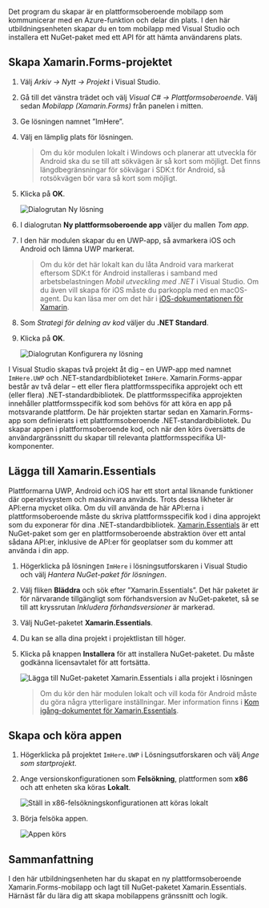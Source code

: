 Det program du skapar är en plattformsoberoende mobilapp som kommunicerar med en Azure-funktion och delar din plats. I den här utbildningsenheten skapar du en tom mobilapp med Visual Studio och installera ett NuGet-paket med ett API för att hämta användarens plats.

## <a name="create-the-xamarinforms-project"></a>Skapa Xamarin.Forms-projektet

1. Välj *Arkiv -> Nytt -> Projekt* i Visual Studio.

1. Gå till det vänstra trädet och välj *Visual C# -> Plattformsoberoende*. Välj sedan *Mobilapp (Xamarin.Forms)* från panelen i mitten.

1. Ge lösningen namnet ”ImHere”.

1. Välj en lämplig plats för lösningen.

    > Om du kör modulen lokalt i Windows och planerar att utveckla för Android ska du se till att sökvägen är så kort som möjligt. Det finns längdbegränsningar för sökvägar i SDK:t för Android, så rotsökvägen bör vara så kort som möjligt.

1. Klicka på **OK**.

    ![Dialogrutan Ny lösning](../media/2-new-solution-dialog.png)

1. I dialogrutan **Ny plattformsoberoende app** väljer du mallen *Tom app*.

1. I den här modulen skapar du en UWP-app, så avmarkera iOS och Android och lämna UWP markerat.

    > Om du kör det här lokalt kan du låta Android vara markerat eftersom SDK:t för Android installeras i samband med arbetsbelastningen *Mobil utveckling med .NET* i Visual Studio. Om du även vill skapa för iOS måste du parkoppla med en macOS-agent. Du kan läsa mer om det här i [iOS-dokumentationen för Xamarin](https://docs.microsoft.com/xamarin/ios/get-started/installation/windows/connecting-to-mac/).

1. Som *Strategi för delning av kod* väljer du **.NET Standard**.

1. Klicka på **OK**.

    ![Dialogrutan Konfigurera ny lösning](../media/2-configure-solution-dialog.png)

I Visual Studio skapas två projekt åt dig – en UWP-app med namnet `ImHere.UWP` och .NET-standardbiblioteket `ImHere`. Xamarin.Forms-appar består av två delar – ett eller flera plattformsspecifika approjekt och ett (eller flera) .NET-standardbibliotek. De plattformsspecifika approjekten innehåller plattformsspecifik kod som behövs för att köra en app på motsvarande plattform. De här projekten startar sedan en Xamarin.Forms-app som definierats i ett plattformsoberoende .NET-standardbibliotek. Du skapar appen i plattformsoberoende kod, och när den körs översätts de användargränssnitt du skapar till relevanta plattformsspecifika UI-komponenter.

## <a name="adding-xamarinessentials"></a>Lägga till Xamarin.Essentials

Plattformarna UWP, Android och iOS har ett stort antal liknande funktioner där operativsystem och maskinvara används. Trots dessa likheter är API:erna mycket olika. Om du vill använda de här API:erna i plattformsoberoende måste du skriva plattformsspecifik kod i dina approjekt som du exponerar för dina .NET-standardbibliotek. [Xamarin.Essentials](https://docs.microsoft.com/xamarin/essentials/) är ett NuGet-paket som ger en plattformsoberoende abstraktion över ett antal sådana API:er, inklusive de API:er för geoplatser som du kommer att använda i din app.

1. Högerklicka på lösningen `ImHere` i lösningsutforskaren i Visual Studio och välj *Hantera NuGet-paket för lösningen*.

1. Välj fliken **Bläddra** och sök efter ”Xamarin.Essentials”. Det här paketet är för närvarande tillgängligt som förhandsversion av NuGet-paketet, så se till att kryssrutan *Inkludera förhandsversioner* är markerad.

1. Välj NuGet-paketet **Xamarin.Essentials**.

1. Du kan se alla dina projekt i projektlistan till höger.

1. Klicka på knappen **Installera** för att installera NuGet-paketet. Du måste godkänna licensavtalet för att fortsätta.

    ![Lägga till NuGet-paketet Xamarin.Essentials i alla projekt i lösningen](../media/2-add-essentials-nuget.png)

    > Om du kör den här modulen lokalt och vill koda för Android måste du göra några ytterligare inställningar. Mer information finns i [Kom igång-dokumentet för Xamarin.Essentials](https://docs.microsoft.com/xamarin/essentials/get-started?context=xamarin%2Fios&tabs=windows%2Candroid).

## <a name="building-and-running-the-app"></a>Skapa och köra appen

1. Högerklicka på projektet `ImHere.UWP` i Lösningsutforskaren och välj *Ange som startprojekt*.

1. Ange versionskonfigurationen som **Felsökning**, plattformen som **x86** och att enheten ska köras **Lokalt**.

    ![Ställ in x86-felsökningskonfigurationen att köras lokalt](../media/2-debug-configuration.png)

1. Börja felsöka appen.

    ![Appen körs](../media/2-debuging-app.png)

## <a name="summary"></a>Sammanfattning

I den här utbildningsenheten har du skapat en ny plattformsoberoende Xamarin.Forms-mobilapp och lagt till NuGet-paketet Xamarin.Essentials. Härnäst får du lära dig att skapa mobilappens gränssnitt och logik.